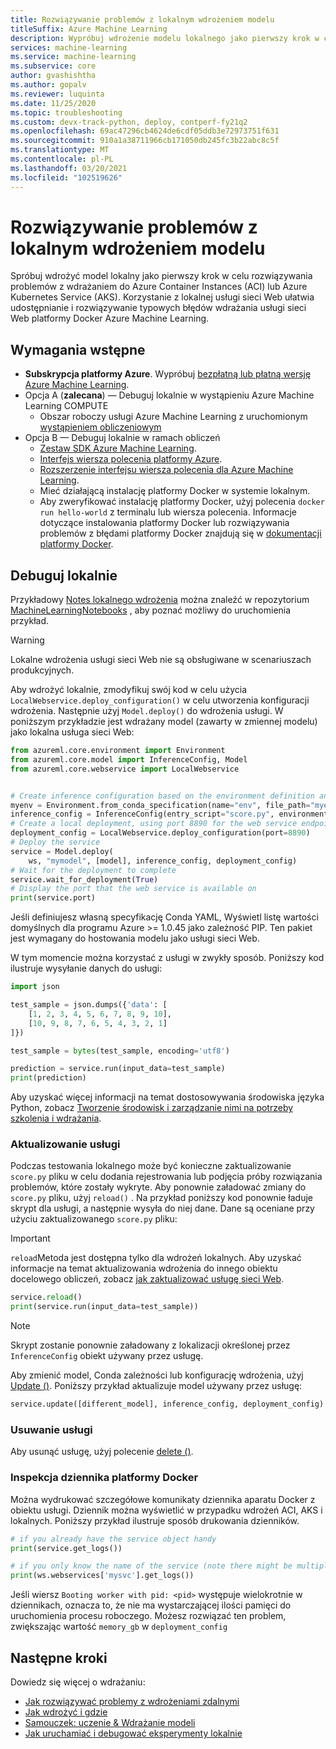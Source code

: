 ```yaml
---
title: Rozwiązywanie problemów z lokalnym wdrożeniem modelu
titleSuffix: Azure Machine Learning
description: Wypróbuj wdrożenie modelu lokalnego jako pierwszy krok w celu rozwiązywania problemów z błędami wdrażania modelu.
services: machine-learning
ms.service: machine-learning
ms.subservice: core
author: gvashishtha
ms.author: gopalv
ms.reviewer: luquinta
ms.date: 11/25/2020
ms.topic: troubleshooting
ms.custom: devx-track-python, deploy, contperf-fy21q2
ms.openlocfilehash: 69ac47296cb4624de6cdf05ddb3e72973751f631
ms.sourcegitcommit: 910a1a38711966cb171050db245fc3b22abc8c5f
ms.translationtype: MT
ms.contentlocale: pl-PL
ms.lasthandoff: 03/20/2021
ms.locfileid: "102519626"
---
```

# <a name="troubleshooting-with-a-local-model-deployment"></a>Rozwiązywanie problemów z lokalnym wdrożeniem modelu

Spróbuj wdrożyć model lokalny jako pierwszy krok w celu rozwiązywania problemów z wdrażaniem do Azure Container Instances (ACI) lub Azure Kubernetes Service (AKS).  Korzystanie z lokalnej usługi sieci Web ułatwia udostępnianie i rozwiązywanie typowych błędów wdrażania usługi sieci Web platformy Docker Azure Machine Learning.

## <a name="prerequisites"></a>Wymagania wstępne

* **Subskrypcja platformy Azure**. Wypróbuj [bezpłatną lub płatną wersję Azure Machine Learning](https://aka.ms/AMLFree).
* Opcja A (**zalecana**) — Debuguj lokalnie w wystąpieniu Azure Machine Learning COMPUTE
   * Obszar roboczy usługi Azure Machine Learning z uruchomionym [wystąpieniem obliczeniowym](how-to-deploy-local-container-notebook-vm.md)
* Opcja B — Debuguj lokalnie w ramach obliczeń
   * [Zestaw SDK Azure Machine Learning](/python/api/overview/azure/ml/install).
   * [Interfejs wiersza polecenia platformy Azure](/cli/azure/install-azure-cli).
   * [Rozszerzenie interfejsu wiersza polecenia dla Azure Machine Learning](reference-azure-machine-learning-cli.md).
   * Mieć działającą instalację platformy Docker w systemie lokalnym. 
   * Aby zweryfikować instalację platformy Docker, użyj polecenia `docker run hello-world` z terminalu lub wiersza polecenia. Informacje dotyczące instalowania platformy Docker lub rozwiązywania problemów z błędami platformy Docker znajdują się w [dokumentacji platformy Docker](https://docs.docker.com/).

## <a name="debug-locally"></a>Debuguj lokalnie

Przykładowy [Notes lokalnego wdrożenia](https://github.com/Azure/MachineLearningNotebooks/blob/master/how-to-use-azureml/deployment/deploy-to-local/register-model-deploy-local.ipynb) można znaleźć w repozytorium  [MachineLearningNotebooks](https://github.com/Azure/MachineLearningNotebooks) , aby poznać możliwy do uruchomienia przykład.

> [!WARNING]
> Lokalne wdrożenia usługi sieci Web nie są obsługiwane w scenariuszach produkcyjnych.

Aby wdrożyć lokalnie, zmodyfikuj swój kod w celu użycia `LocalWebservice.deploy_configuration()` w celu utworzenia konfiguracji wdrożenia. Następnie użyj `Model.deploy()` do wdrożenia usługi. W poniższym przykładzie jest wdrażany model (zawarty w zmiennej modelu) jako lokalna usługa sieci Web:

```python
from azureml.core.environment import Environment
from azureml.core.model import InferenceConfig, Model
from azureml.core.webservice import LocalWebservice


# Create inference configuration based on the environment definition and the entry script
myenv = Environment.from_conda_specification(name="env", file_path="myenv.yml")
inference_config = InferenceConfig(entry_script="score.py", environment=myenv)
# Create a local deployment, using port 8890 for the web service endpoint
deployment_config = LocalWebservice.deploy_configuration(port=8890)
# Deploy the service
service = Model.deploy(
    ws, "mymodel", [model], inference_config, deployment_config)
# Wait for the deployment to complete
service.wait_for_deployment(True)
# Display the port that the web service is available on
print(service.port)
```

Jeśli definiujesz własną specyfikację Conda YAML, Wyświetl listę wartości domyślnych dla programu Azure >= 1.0.45 jako zależność PIP. Ten pakiet jest wymagany do hostowania modelu jako usługi sieci Web.

W tym momencie można korzystać z usługi w zwykły sposób. Poniższy kod ilustruje wysyłanie danych do usługi:

```python
import json

test_sample = json.dumps({'data': [
    [1, 2, 3, 4, 5, 6, 7, 8, 9, 10],
    [10, 9, 8, 7, 6, 5, 4, 3, 2, 1]
]})

test_sample = bytes(test_sample, encoding='utf8')

prediction = service.run(input_data=test_sample)
print(prediction)
```

Aby uzyskać więcej informacji na temat dostosowywania środowiska języka Python, zobacz [Tworzenie środowisk i zarządzanie nimi na potrzeby szkolenia i wdrażania](how-to-use-environments.md). 

### <a name="update-the-service"></a>Aktualizowanie usługi

Podczas testowania lokalnego może być konieczne zaktualizowanie `score.py` pliku w celu dodania rejestrowania lub podjęcia próby rozwiązania problemów, które zostały wykryte. Aby ponownie załadować zmiany do `score.py` pliku, użyj `reload()` . Na przykład poniższy kod ponownie ładuje skrypt dla usługi, a następnie wysyła do niej dane. Dane są oceniane przy użyciu zaktualizowanego `score.py` pliku:

> [!IMPORTANT]
> `reload`Metoda jest dostępna tylko dla wdrożeń lokalnych. Aby uzyskać informacje na temat aktualizowania wdrożenia do innego obiektu docelowego obliczeń, zobacz [jak zaktualizować usługę sieci Web](how-to-deploy-update-web-service.md).

```python
service.reload()
print(service.run(input_data=test_sample))
```

> [!NOTE]
> Skrypt zostanie ponownie załadowany z lokalizacji określonej przez `InferenceConfig` obiekt używany przez usługę.

Aby zmienić model, Conda zależności lub konfigurację wdrożenia, użyj [Update ()](/python/api/azureml-core/azureml.core.webservice%28class%29#update--args-). Poniższy przykład aktualizuje model używany przez usługę:

```python
service.update([different_model], inference_config, deployment_config)
```

### <a name="delete-the-service"></a>Usuwanie usługi

Aby usunąć usługę, użyj polecenie [delete ()](/python/api/azureml-core/azureml.core.webservice%28class%29#delete--).

### <a name="inspect-the-docker-log"></a><a id="dockerlog"></a> Inspekcja dziennika platformy Docker

Można wydrukować szczegółowe komunikaty dziennika aparatu Docker z obiektu usługi. Dziennik można wyświetlić w przypadku wdrożeń ACI, AKS i lokalnych. Poniższy przykład ilustruje sposób drukowania dzienników.

```python
# if you already have the service object handy
print(service.get_logs())

# if you only know the name of the service (note there might be multiple services with the same name but different version number)
print(ws.webservices['mysvc'].get_logs())
```

Jeśli wiersz `Booting worker with pid: <pid>` występuje wielokrotnie w dziennikach, oznacza to, że nie ma wystarczającej ilości pamięci do uruchomienia procesu roboczego.
Możesz rozwiązać ten problem, zwiększając wartość `memory_gb` w `deployment_config`

## <a name="next-steps"></a>Następne kroki

Dowiedz się więcej o wdrażaniu:

* [Jak rozwiązywać problemy z wdrożeniami zdalnymi](how-to-troubleshoot-deployment.md)
* [Jak wdrożyć i gdzie](how-to-deploy-and-where.md)
* [Samouczek: uczenie & Wdrażanie modeli](tutorial-train-models-with-aml.md)
* [Jak uruchamiać i debugować eksperymenty lokalnie](./how-to-debug-visual-studio-code.md)